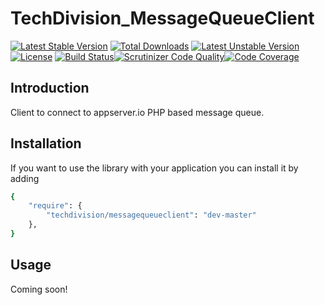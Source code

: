 # TechDivision_MessageQueueClient

[![Latest Stable Version](https://poser.pugx.org/techdivision/messagequeueclient/v/stable.png)](https://packagist.org/packages/techdivision/messagequeueclient) [![Total Downloads](https://poser.pugx.org/techdivision/messagequeueclient/downloads.png)](https://packagist.org/packages/techdivision/messagequeueclient) [![Latest Unstable Version](https://poser.pugx.org/techdivision/messagequeueclient/v/unstable.png)](https://packagist.org/packages/techdivision/messagequeueclient) [![License](https://poser.pugx.org/techdivision/messagequeueclient/license.png)](https://packagist.org/packages/techdivision/messagequeueclient) [![Build Status](https://travis-ci.org/techdivision/TechDivision_MessageQueueClient.png)](https://travis-ci.org/techdivision/TechDivision_MessageQueueClient)[![Scrutinizer Code Quality](https://scrutinizer-ci.com/g/techdivision/TechDivision_MessageQueueClient/badges/quality-score.png?b=master)](https://scrutinizer-ci.com/g/techdivision/TechDivision_MessageQueueClient/?branch=master)[![Code Coverage](https://scrutinizer-ci.com/g/techdivision/TechDivision_MessageQueueClient/badges/coverage.png?b=master)](https://scrutinizer-ci.com/g/techdivision/TechDivision_MessageQueueClient/?branch=master)

## Introduction

Client to connect to appserver.io PHP based message queue.

## Installation

If you want to use the library with your application you can install it by adding

```sh
{
    "require": {
        "techdivision/messagequeueclient": "dev-master"
    },
}
```

## Usage

Coming soon!